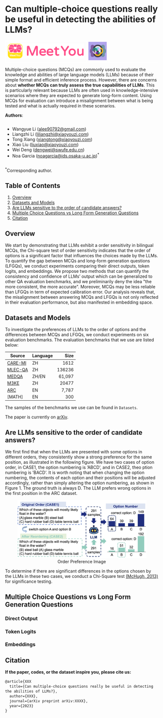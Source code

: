 # Can multiple-choice questions really be useful in detecting the abilities of LLMs?

<table align="center" style="border: 1px solid white;">
  <tr>
    <td style="border: 1px solid white;"><img src="figs/meetyou-logo.png" width="250"/></td>
    <td style="border: 1px solid white;"><img src="figs/Ethical-logo.jpg" width="60"/></td>
  </tr>
</table>

Multiple-choice questions (MCQs) are commonly used to evaluate the knowledge and abilities of large language models (LLMs) because of their simple format and efficient inference process. However, there are concerns about **whether MCQs can truly assess the true capabilities of LLMs**. This is particularly relevant because LLMs are often used in knowledge-intensive scenarios where they are expected to generate long-form content. Using MCQs for evaluation can introduce a misalignment between what is being tested and what is actually required in these scenarios.

**Authors**:

<div style="overflow: hidden;">
  <ul>
    <li>Wangyue Li  (<a href="mailto:alee90792@gmail.com">alee90792@gmail.com</a>)
    <li>Liangzhi Li (<a href="mailto:liliangzhi@xiaoyouzi.com">liliangzhi@xiaoyouzi.com</a>)
    <li>Tong Xiang  (<a href="mailto:xiangtong@xiaoyouzi.com">xiangtong@xiaoyouzi.com</a>)
    <li>Xiao Liu (<a href="mailto:liuxiao@xiaoyouzi.com">liuxiao@xiaoyouzi.com</a>)
    <li>Wei Deng (<a href="mailto:dengwei@swufe.edu.cn">dengwei@swufe.edu.cn</a>)
    <li>Noa Garcia  (<a href="mailto:noagarcia@ids.osaka-u.ac.jp">noagarcia@ids.osaka-u.ac.jp</a>)<sup>*</sup>
  </ul>
</div>

<sup>*</sup>Corresponding author.

## Table of Contents
1. [Overview](#1)
2. [Datasets and Models](#2)
3. [Are LLMs sensitive to the order of candidate answers?](#3)
4. [Multiple Choice Questions vs Long Form Generation Questions](#4)
5. [Citation](#citation)

<h2 id="1">Overview</h2>
We start by demonstrating that LLMs exhibit a order sensitivity in bilingual MCQs, the Chi-square test of order sensitivity indicates that the order of options is a significant factor that influences the choices made by the LLMs. To quantify the gap between MCQs and long-form generation questions (LFGQs), we conduct experiments comparing their direct outputs, token logits, and embeddings. We propose two methods that can quantify the consistency and confidence of LLMs’ output which can be generalized to other QA evaluation benchmarks, and we preliminarily deny the idea "the more consistent, the more accurate". Moreover, MCQs may be less reliable than LFGQs in term of expected calibration error. Our analysis reveals that, the misalignment between answering MCQs and LFGQs is not only reflected in their evaluation performance, but also manifested in embedding space.

<h2 id="2">Datasets and Models</h2>
To investigate the preferences of LLMs to the order of options and the differences between MCQs and LFGQs, we conduct experiments on six evaluation benchmarks.
The evaluation benchmarks that we use are listed below:

| **Source**                                                                                   | **Language**   | **Size**      |
|----------------------------------------------------------------------------------------------|----------------|--------------:|
|[CARE-MI](https://github.com/Meetyou-AI-Lab/CARE-MI)   | ZH           |            1612 |
|[MLEC-QA](https://github.com/Judenpech/MLEC-QA)                                      | ZH            |            136236 |
|[MEDQA](https://arxiv.org/abs/2009.13081)                                                                                           | ZH/EN             |            61,097 |
|[M3KE](https://github.com/tjunlp-lab/M3KE)                 | ZH             |           20477  |
|[ARC](https://arxiv.org/abs/1803.05457)                 | EN             |           7,787 |
|[MATH]                                                | EN           |           300 |

The samples of the benchmarks we use can be found in `Datasets`.

The paper is currently on [arXiv](https://arxiv.org/abs/XXXXX). 

<h2 id="3">Are LLMs sensitive to the order of candidate answers?</h2>
We first find that when the LLMs are presented with some options in different orders, they consistently show a strong preference for the same position, as illustrated in the following figure. We have two cases of option order, in CASE1, the option numbering is ’ABCD’, and in CASE2, theo ption numbering is ’BACD’. It is worth noting that when changing the option numbering, the contents of each option and their positions will be adjusted accordingly, rather than simply altering the option numbering, as shown in Figure 1. The ground truth is always D. The LLM prefers wrong options in the first position in the ARC dataset.
<figure style="text-align: center;">
  <img src="figs/order_preference_3.jpg" alt="Order Preference Image">
  <figcaption style="text-align: center;">Order Preference Image</figcaption>
</figure>

To determine if there are significant differences in the options chosen by the LLMs in these two cases, we conduct a Chi-Square test [(McHugh, 2013)](https://github.com/Meetyou-AI-Lab/CARE-MI) for significance testing.
<h2 id="4">Multiple Choice Questions vs Long Form Generation Questions</h2>
<h3 id="5">Direct Output</h3>
<h3 id="6">Token Logits</h3>

<h3 id="7">Embeddings</h3>

## Citation

**If the paper, codes, or the dataset inspire you, please cite us:**

```
@article{XXX
  title={Can multiple-choice questions really be useful in detecting the abilities of LLMs?},
  author={XXX},
  journal={arXiv preprint arXiv:XXXX},
  year={2023}
}
```
